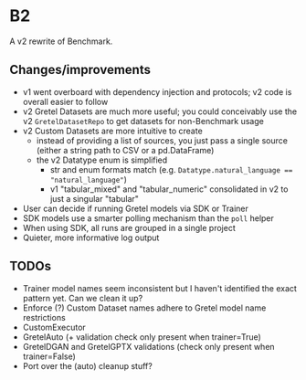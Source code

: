 # B2

A v2 rewrite of Benchmark.

## Changes/improvements

- v1 went overboard with dependency injection and protocols; v2 code is overall easier to follow
- v2 Gretel Datasets are much more useful; you could conceivably use the v2 `GretelDatasetRepo` to get datasets for non-Benchmark usage
- v2 Custom Datasets are more intuitive to create
  - instead of providing a list of sources, you just pass a single source (either a string path to CSV or a pd.DataFrame)
  - the v2 Datatype enum is simplified
    - str and enum formats match (e.g. `Datatype.natural_language == "natural_language"`)
    - v1 "tabular_mixed" and "tabular_numeric" consolidated in v2 to just a singular "tabular"
- User can decide if running Gretel models via SDK or Trainer
- SDK models use a smarter polling mechanism than the `poll` helper
- When using SDK, all runs are grouped in a single project
- Quieter, more informative log output

## TODOs

- Trainer model names seem inconsistent but I haven't identified the exact pattern yet. Can we clean it up?
- Enforce (?) Custom Dataset names adhere to Gretel model name restrictions
- CustomExecutor
- GretelAuto (+ validation check only present when trainer=True)
- GretelDGAN and GretelGPTX validations (check only present when trainer=False)
- Port over the (auto) cleanup stuff?

